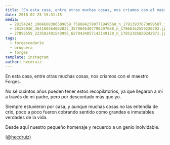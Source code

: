 ```yaml
---
title: "En esta casa, entre otras muchas cosas, nos criamos con el maestro Forges"
date: 2018-02-25 15:31:15
media: 
  - 28154243_1904688306509859_7598842790771949568_n_17913937873099507.jpg
  - 28156936_364180364062022_3570046407790297088_n_17866362559220292.jpg
  - 27892559_223502481543995_6279424057142149120_n_17852385820242971.jpg
tags: 
  - forgescedario
  - bruguera
  - forges
template: instagram
author: hecdruiz
---
```


En esta casa, entre otras muchas cosas, nos criamos con el maestro Forges.


No sé cuántos años pueden tener estos recopilatorios, ya que llegaron a mí a través de mi padre, pero por descontado más que yo.


Siempre estuvieron por casa, y aunque muchas cosas no las entendía de crío, poco a poco fueron cobrando sentido como grandes e inmutables verdades de la vida.


Desde aquí nuestro pequeño homenaje y recuerdo a un genio inolvidable.




([@hecdruiz](https://instagram.com/hecdruiz))
